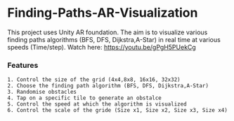 # Finding-Paths-AR-Visualization

This project uses Unity AR foundation.
The aim is to visualize various finding paths algorithms (BFS, DFS, Dijkstra,A-Star) in real time at various speeds (Time/step).
Watch here: https://youtu.be/gPgH5PUekCg

### Features 

```
1. Control the size of the grid (4x4,8x8, 16x16, 32x32)
2. Choose the finding path algorithm (BFS, DFS, Dijkstra,A-Star)
3. Randomise obstacles
4. Tap on a specific tile to generate an obstalce
5. Control the speed at which the algorithm is visualized
6. Control the scale of the gride (Size x1, Size x2, Size x3, Size x4)

```
